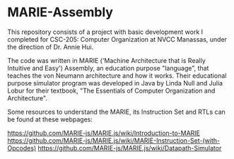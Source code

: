 # MARIE-Assembly

This repository consists of a project with basic development work I completed for CSC-205: Computer Organization at NVCC Manassas, 
under the direction of Dr. Annie Hui. 

The code was written in MARIE ('Machine Architecture that is Really Intuitive and Easy') Assembly, an education purpose "language", 
that teaches the von Neumann architecture and how it works. Their educational purpose simulator program was developed in Java 
by Linda Null and Julia Lobur for their textbook, "The Essentials of Computer Organization and Architecture". 

Some resources to understand the MARIE, its Instruction Set and RTLs can be found at these webpages:

  https://github.com/MARIE-js/MARIE.js/wiki/Introduction-to-MARIE
  https://github.com/MARIE-js/MARIE.js/wiki/MARIE-Instruction-Set-(with-Opcodes)
  https://github.com/MARIE-js/MARIE.js/wiki/Datapath-Simulator
